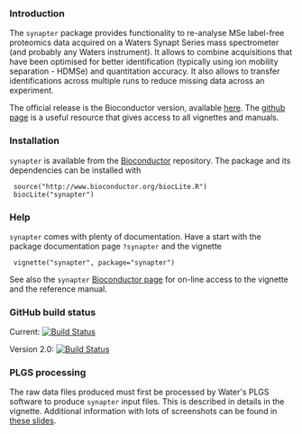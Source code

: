 

### Introduction

The `synapter` package provides functionality to re-analyse MSe
label-free proteomics data acquired on a Waters Synapt Series mass
spectrometer (and probably any Waters instrument). It allows to
combine acquisitions that have been optimised for better
identification (typically using ion mobility separation - HDMSe) and
quantitation accuracy. It also allows to transfer identifications
across multiple runs to reduce missing data across an experiment.

The official release is the Bioconductor version, available
[here](http://bioconductor.org/packages/devel/bioc/html/synapter.html). The
[github page](https://lgatto.github.io/synapter/) is a useful resource
that gives access to all vignettes and manuals.

### Installation

`synapter` is available from the
[Bioconductor](http://www.bioconductor.org) repository. The package
and its dependencies can be installed with

     source("http://www.bioconductor.org/biocLite.R")
     biocLite("synapter")

### Help

`synapter` comes with plenty of documentation. Have a start with the
package documentation page `?synapter` and the vignette

     vignette("synapter", package="synapter")


See also the `synapter` [Bioconductor
page](http://bioconductor.org/packages/devel/bioc/html/synapter.html)
for on-line access to the vignette and the reference manual.

### GitHub build status

Current: [![Build
Status](https://travis-ci.org/lgatto/synapter.svg?branch=master)](https://travis-ci.org/lgatto/synapter)


Version 2.0: [![Build Status](https://travis-ci.org/lgatto/synapter.svg?branch=2.0)](https://travis-ci.org/lgatto/synapter)

### PLGS processing

The raw data files produced must first be processed by Water's PLGS
software to produce `synapter` input files. This is described in
details in the vignette. Additional information with lots of
screenshots can be found in [these
slides](http://proteome.sysbiol.cam.ac.uk/lgatto/synapter/PLGS_Data_Processing.pdf).



